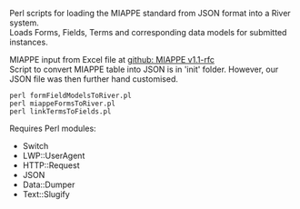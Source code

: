 Perl scripts for loading the MIAPPE standard from JSON format into a River system.  
Loads Forms, Fields, Terms and corresponding data models for submitted instances.

MIAPPE input from Excel file at
[github: MIAPPE v1.1-rfc](https://github.com/MIAPPE/MIAPPE/tree/v1.1-rfc/MIAPPE_Checklist-Data-Model-v1.1)  
Script to convert MIAPPE table into JSON is in 'init' folder. However, our JSON
file was then further hand customised.

```
perl formFieldModelsToRiver.pl
perl miappeFormsToRiver.pl
perl linkTermsToFields.pl
```

Requires Perl modules:

-   Switch
-   LWP::UserAgent
-   HTTP::Request
-   JSON
-   Data::Dumper
-   Text::Slugify
